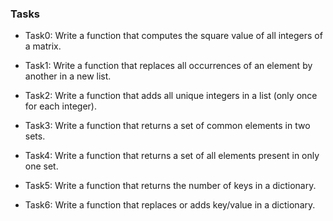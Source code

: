 ### Tasks

- Task0: Write a function that computes the square value of all integers of a matrix.

- Task1: Write a function that replaces all occurrences of an element by another in a new list.

- Task2: Write a function that adds all unique integers in a list (only once for each integer).

- Task3: Write a function that returns a set of common elements in two sets.

- Task4: Write a function that returns a set of all elements present in only one set.

- Task5: Write a function that returns the number of keys in a dictionary.

- Task6: Write a function that replaces or adds key/value in a dictionary.
